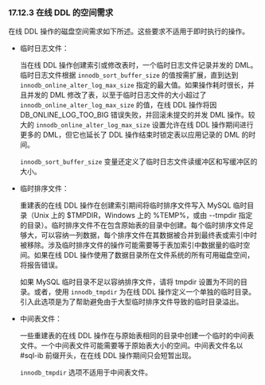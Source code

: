 ### 17.12.3 在线 DDL 的空间需求

在线 DDL 操作的磁盘空间需求如下所述。这些要求不适用于即时执行的操作。

- 临时日志文件：

  当在线 DDL 操作创建索引或修改表时，一个临时日志文件记录并发的 DML。临时日志文件根据 `innodb_sort_buffer_size` 的值按需扩展，直到达到 `innodb_online_alter_log_max_size` 指定的最大值。如果操作耗时很长，并且并发的 DML 修改了表，以至于临时日志文件的大小超过了 `innodb_online_alter_log_max_size` 的值，在线 DDL 操作将因 DB_ONLINE_LOG_TOO_BIG 错误失败，并回滚未提交的并发 DML 操作。较大的 `innodb_online_alter_log_max_size` 设置允许在线 DDL 操作期间进行更多的 DML，但它也延长了 DDL 操作结束时锁定表以应用记录的 DML 的时间。

  `innodb_sort_buffer_size` 变量还定义了临时日志文件读缓冲区和写缓冲区的大小。

- 临时排序文件：

  重建表的在线 DDL 操作在创建索引期间将临时排序文件写入 MySQL 临时目录（Unix 上的 $TMPDIR，Windows 上的 %TEMP%，或由 --tmpdir 指定的目录）。临时排序文件不在包含原始表的目录中创建。每个临时排序文件足够大，可以容纳一列数据，每个排序文件在其数据被合并到最终表或索引中时被移除。涉及临时排序文件的操作可能需要等于表加索引中数据量的临时空间。如果在线 DDL 操作使用了数据目录所在文件系统的所有可用磁盘空间，将报告错误。

  如果 MySQL 临时目录不足以容纳排序文件，请将 tmpdir 设置为不同的目录。或者，使用 `innodb_tmpdir` 为在线 DDL 操作定义一个单独的临时目录。引入此选项是为了帮助避免由于大型临时排序文件导致的临时目录溢出。

- 中间表文件：

  一些重建表的在线 DDL 操作在与原始表相同的目录中创建一个临时的中间表文件。一个中间表文件可能需要等于原始表大小的空间。中间表文件名以 #sql-ib 前缀开头，在在线 DDL 操作期间只会短暂出现。

  `innodb_tmpdir` 选项不适用于中间表文件。